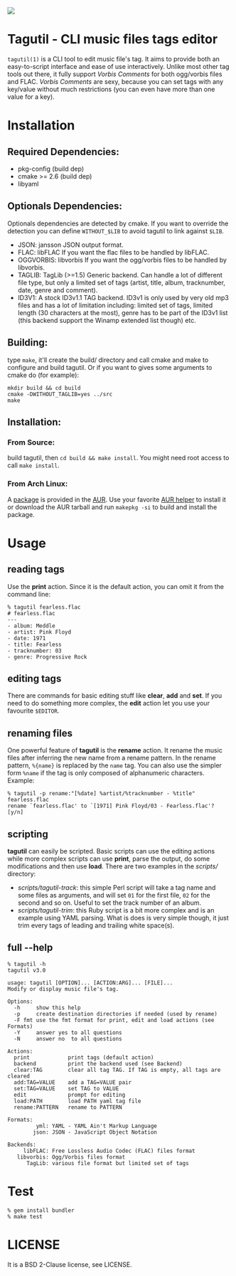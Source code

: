 [<img src="https://travis-ci.org/kAworu/tagutil.svg?branch=master" />](https://travis-ci.org/kAworu/tagutil)

Tagutil - CLI music files tags editor
=====================================

`tagutil(1)` is a CLI tool to edit music file's tag. It aims to provide both an
easy-to-script interface and ease of use interactively. Unlike most other tag
tools out there, it fully support _Vorbis Comments_ for both ogg/vorbis files
and FLAC. _Vorbis Comments_ are sexy, because you can set tags with any
key/value without much restrictions (you can even have more than one value for
a key).

Installation
============

Required Dependencies:
----------------------

- pkg-config (build dep)
- cmake >= 2.6 (build dep)
- libyaml

Optionals Dependencies:
----------------------

Optionals dependencies are detected by cmake. If you want to override the
detection you can define `WITHOUT_$LIB` to avoid tagutil to link against
`$LIB`.

- JSON: jansson
    JSON output format.
- FLAC: libFLAC
    If you want the flac files to be handled by libFLAC.
- OGGVORBIS: libvorbis
    If you want the ogg/vorbis files to be handled by libvorbis.
- TAGLIB: TagLib (>=1.5)
    Generic backend. Can handle a lot of different file type, but only a
    limited set of tags (artist, title, album, tracknumber, date, genre and
    comment).
- ID3V1:
    A stock ID3v1.1 TAG backend. ID3v1 is only used by very old mp3 files and
    has a lot of limitation including: limited set of tags, limited length (30
    characters at the most), genre has to be part of the ID3v1 list (this
    backend support the Winamp extended list though) etc.


Building:
---------

type `make`, it'll create the build/ directory and call cmake and make to
configure and build tagutil. Or if you want to gives some arguments to
cmake do (for example):
```
mkdir build && cd build
cmake -DWITHOUT_TAGLIB=yes ../src
make
```

Installation:
-------------

### From Source:

build tagutil, then `cd build && make install`. You might need root access
to call `make install`.

### From Arch Linux:

A [package](https://aur.archlinux.org/packages/tagutil/) is provided in the
[AUR](https://wiki.archlinux.org/index.php/AUR). Use your favorite [AUR
helper](https://wiki.archlinux.org/index.php/AUR_helpers)
to install it or download the AUR tarball and run `makepkg -si` to build and
install the package.

Usage
=====

reading tags
------------
Use the **print** action. Since it is the default action, you can omit it from
the command line:

```
% tagutil fearless.flac
# fearless.flac
---
- album: Meddle
- artist: Pink Floyd
- date: 1971
- title: Fearless
- tracknumber: 03
- genre: Progressive Rock
```

editing tags
------------
There are commands for basic editing stuff like **clear**, **add** and **set**.
If you need to do something more complex, the **edit** action let you use your
favourite `$EDITOR`.

renaming files
--------------
One powerful feature of **tagutil** is the **rename** action. It rename the
music files after inferring the new name from a rename pattern. In the rename
pattern, `%{name}` is replaced by the `name` tag. You can also use the simpler
form `%name` if the tag is only composed of alphanumeric characters. Example:

```
% tagutil -p rename:"[%date] %artist/%tracknumber - %title" fearless.flac
rename `fearless.flac' to `[1971] Pink Floyd/03 - Fearless.flac'? [y/n]
```

scripting
---------
**tagutil** can easily be scripted. Basic scripts can use the editing actions
while more complex scripts can use **print**, parse the output, do some
modifications and then use **load**. There are two examples in the _scripts/_
directory:

* _scripts/tagutil-track_: this simple Perl script will take a tag name and
  some files as arguments, and will set `01` for the first file, `02` for the
  second and so on. Useful to set the track number of an album.
* _scripts/tagutil-trim_: this Ruby script is a bit more complex and is an
  example using YAML parsing. What is does is very simple though, it just trim
  every tags of leading and trailing white space(s).

full --help
-----------

```
% tagutil -h
tagutil v3.0

usage: tagutil [OPTION]... [ACTION:ARG]... [FILE]...
Modify or display music file's tag.

Options:
  -h     show this help
  -p     create destination directories if needed (used by rename)
  -F fmt use the fmt format for print, edit and load actions (see Formats)
  -Y     answer yes to all questions
  -N     answer no  to all questions

Actions:
  print            print tags (default action)
  backend          print the backend used (see Backend)
  clear:TAG        clear all tag TAG. If TAG is empty, all tags are cleared
  add:TAG=VALUE    add a TAG=VALUE pair
  set:TAG=VALUE    set TAG to VALUE
  edit             prompt for editing
  load:PATH        load PATH yaml tag file
  rename:PATTERN   rename to PATTERN

Formats:
         yml: YAML - YAML Ain't Markup Language
        json: JSON - JavaScript Object Notation

Backends:
     libFLAC: Free Lossless Audio Codec (FLAC) files format
   libvorbis: Ogg/Vorbis files format
      TagLib: various file format but limited set of tags
```

Test
====
```
% gem install bundler
% make test
```

LICENSE
=======
It is a BSD 2-Clause license, see LICENSE.

